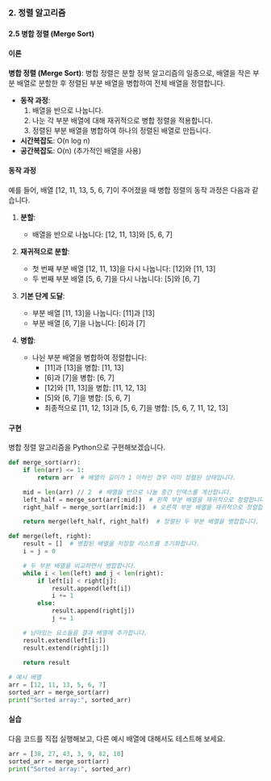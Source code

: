 ### 2. 정렬 알고리즘

#### 2.5 병합 정렬 (Merge Sort)

#### 이론
**병합 정렬 (Merge Sort)**: 병합 정렬은 분할 정복 알고리즘의 일종으로, 배열을 작은 부분 배열로 분할한 후 정렬된 부분 배열을 병합하여 전체 배열을 정렬합니다.
- **동작 과정**:
  1. 배열을 반으로 나눕니다.
  2. 나눈 각 부분 배열에 대해 재귀적으로 병합 정렬을 적용합니다.
  3. 정렬된 부분 배열을 병합하여 하나의 정렬된 배열로 만듭니다.
- **시간복잡도**: O(n log n)
- **공간복잡도**: O(n) (추가적인 배열을 사용)

#### 동작 과정
예를 들어, 배열 [12, 11, 13, 5, 6, 7]이 주어졌을 때 병합 정렬의 동작 과정은 다음과 같습니다.

1. **분할**:
   - 배열을 반으로 나눕니다: [12, 11, 13]와 [5, 6, 7]

2. **재귀적으로 분할**:
   - 첫 번째 부분 배열 [12, 11, 13]을 다시 나눕니다: [12]와 [11, 13]
   - 두 번째 부분 배열 [5, 6, 7]을 다시 나눕니다: [5]와 [6, 7]

3. **기본 단계 도달**:
   - 부분 배열 [11, 13]을 나눕니다: [11]과 [13]
   - 부분 배열 [6, 7]을 나눕니다: [6]과 [7]

4. **병합**:
   - 나뉜 부분 배열을 병합하여 정렬합니다:
     - [11]과 [13]을 병합: [11, 13]
     - [6]과 [7]을 병합: [6, 7]
     - [12]와 [11, 13]을 병합: [11, 12, 13]
     - [5]와 [6, 7]을 병합: [5, 6, 7]
     - 최종적으로 [11, 12, 13]과 [5, 6, 7]을 병합: [5, 6, 7, 11, 12, 13]

#### 구현
병합 정렬 알고리즘을 Python으로 구현해보겠습니다.

```python
def merge_sort(arr):
    if len(arr) <= 1:
        return arr  # 배열의 길이가 1 이하인 경우 이미 정렬된 상태입니다.

    mid = len(arr) // 2  # 배열을 반으로 나눌 중간 인덱스를 계산합니다.
    left_half = merge_sort(arr[:mid])  # 왼쪽 부분 배열을 재귀적으로 정렬합니다.
    right_half = merge_sort(arr[mid:])  # 오른쪽 부분 배열을 재귀적으로 정렬합니다.

    return merge(left_half, right_half)  # 정렬된 두 부분 배열을 병합합니다.

def merge(left, right):
    result = []  # 병합된 배열을 저장할 리스트를 초기화합니다.
    i = j = 0

    # 두 부분 배열을 비교하면서 병합합니다.
    while i < len(left) and j < len(right):
        if left[i] < right[j]:
            result.append(left[i])
            i += 1
        else:
            result.append(right[j])
            j += 1

    # 남아있는 요소들을 결과 배열에 추가합니다.
    result.extend(left[i:])
    result.extend(right[j:])
    
    return result

# 예시 배열
arr = [12, 11, 13, 5, 6, 7]
sorted_arr = merge_sort(arr)
print("Sorted array:", sorted_arr)
```

#### 실습
다음 코드를 직접 실행해보고, 다른 예시 배열에 대해서도 테스트해 보세요.

```python
arr = [38, 27, 43, 3, 9, 82, 10]
sorted_arr = merge_sort(arr)
print("Sorted array:", sorted_arr)
```

